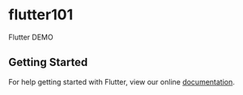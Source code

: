 # flutter101

Flutter DEMO

## Getting Started

For help getting started with Flutter, view our online
[documentation](https://flutter.io/).
